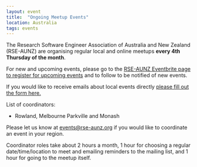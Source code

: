 ```yaml
---
layout: event
title:  "Ongoing Meetup Events"
location: Australia
tags: events 
---
```


The Research Software Engineer Association of Australia and New Zealand (RSE-AUNZ) are organising regular local and online meetups **every 4th Thursday of the month**. 

For new and upcoming events, please go to the [RSE-AUNZ Eventbrite page to register for upcoming events](https://www.eventbrite.com.au/o/the-rse-association-of-australia-and-new-zealand-65201929823) and to follow to be notified of new events.

If you would like to receive emails about local events directly [please fill out the form here.](https://forms.gle/JJjqnjvpxAFmnpsh9)

List of coordinators:

- Rowland, Melbourne Parkville and Monash

Please let us know at events@rse-aunz.org if you would like to coordinate an event in your region.

 
Coordinator roles take about 2 hours a month, 1 hour for choosing a regular date/time/location to meet and emailing reminders to the mailing list, and 1 hour for going to the meetup itself.


